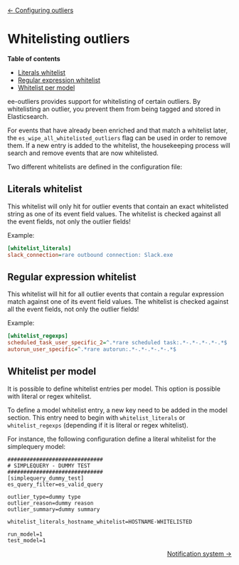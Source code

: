 <p align="left"><a href="CONFIG_OUTLIERS.md">&#8592; Configuring outliers</a></p>

# Whitelisting outliers

**Table of contents**
- [Literals whitelist](#literals-whitelist)
- [Regular expression whitelist](#regular-expression-whitelist)
- [Whitelist per model](#whitelist-per-model)

ee-outliers provides support for whitelisting of certain outliers. By whitelisting an outlier, you prevent them from being tagged and stored in Elasticsearch.

For events that have already been enriched and that match a whitelist later, the ``es_wipe_all_whitelisted_outliers`` flag can be used in order to remove them.  If a new entry is added to the whitelist, the housekeeping process will search and remove events that are now whitelisted.

Two different whitelists are defined in the configuration file:

## Literals whitelist

This whitelist will only hit for outlier events that contain an exact whitelisted string as one of its event field values.
The whitelist is checked against all the event fields, not only the outlier fields!

Example:
```ini
[whitelist_literals]
slack_connection=rare outbound connection: Slack.exe
```


## Regular expression whitelist

This whitelist will hit for all outlier events that contain a regular expression match against one of its event field values.
The whitelist is checked against all the event fields, not only the outlier fields!

Example:
```ini
[whitelist_regexps]
scheduled_task_user_specific_2=^.*rare scheduled task:.*-.*-.*-.*-.*$
autorun_user_specific=^.*rare autorun:.*-.*-.*-.*-.*$
```


## Whitelist per model

It is possible to define whitelist entries per model.  This option is possible with literal or regex whitelist.

To define a model whitelist entry, a new key need to be added in the model section. This entry need to begin with `whitelist_literals` or `whitelist_regexps` (depending if it is literal or regex whitelist).

For instance, the following configuration define a literal whitelist for the simplequery model:
```
##############################
# SIMPLEQUERY - DUMMY TEST
##############################
[simplequery_dummy_test]
es_query_filter=es_valid_query

outlier_type=dummy type
outlier_reason=dummy reason
outlier_summary=dummy summary

whitelist_literals_hostname_whitelist=HOSTNAME-WHITELISTED

run_model=1
test_model=1
```


<p align="right"><a href="NOTIFICATIONS.md">Notification system &#8594;</a></p>